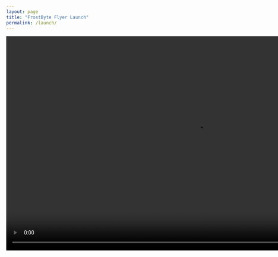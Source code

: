 ```yaml
---
layout: page
title: "FrostByte Flyer Launch"
permalink: /launch/
---
```


<video width="1024" height="576" controls>
  <source src="../assets/images/F1.mp4" type="video/mp4">
    Your browser does not support the video tag.
</video>
